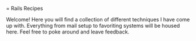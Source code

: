 = Rails Recipes

Welcome! Here you will find a collection of different techniques I have come up with.
Everything from mail setup to favoriting systems will be housed here. Feel free to poke
around and leave feedback.
